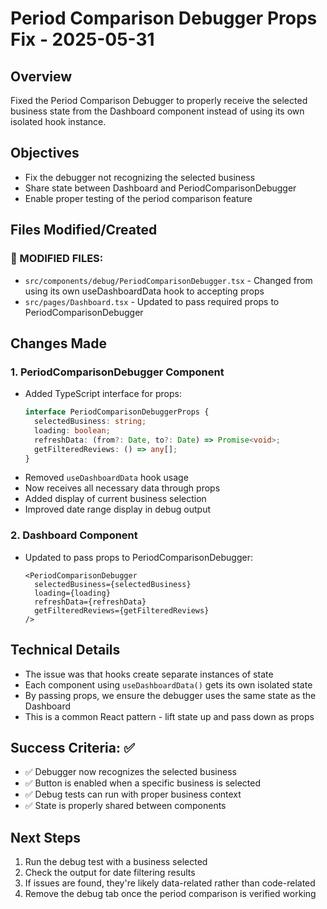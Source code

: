 # Period Comparison Debugger Props Fix - 2025-05-31

## Overview
Fixed the Period Comparison Debugger to properly receive the selected business state from the Dashboard component instead of using its own isolated hook instance.

## Objectives
- Fix the debugger not recognizing the selected business
- Share state between Dashboard and PeriodComparisonDebugger
- Enable proper testing of the period comparison feature

## Files Modified/Created

### 🔄 MODIFIED FILES:
- `src/components/debug/PeriodComparisonDebugger.tsx` - Changed from using its own useDashboardData hook to accepting props
- `src/pages/Dashboard.tsx` - Updated to pass required props to PeriodComparisonDebugger

## Changes Made

### 1. PeriodComparisonDebugger Component
- Added TypeScript interface for props:
  ```typescript
  interface PeriodComparisonDebuggerProps {
    selectedBusiness: string;
    loading: boolean;
    refreshData: (from?: Date, to?: Date) => Promise<void>;
    getFilteredReviews: () => any[];
  }
  ```
- Removed `useDashboardData` hook usage
- Now receives all necessary data through props
- Added display of current business selection
- Improved date range display in debug output

### 2. Dashboard Component
- Updated to pass props to PeriodComparisonDebugger:
  ```tsx
  <PeriodComparisonDebugger 
    selectedBusiness={selectedBusiness}
    loading={loading}
    refreshData={refreshData}
    getFilteredReviews={getFilteredReviews}
  />
  ```

## Technical Details
- The issue was that hooks create separate instances of state
- Each component using `useDashboardData()` gets its own isolated state
- By passing props, we ensure the debugger uses the same state as the Dashboard
- This is a common React pattern - lift state up and pass down as props

## Success Criteria: ✅
- ✅ Debugger now recognizes the selected business
- ✅ Button is enabled when a specific business is selected
- ✅ Debug tests can run with proper business context
- ✅ State is properly shared between components

## Next Steps
1. Run the debug test with a business selected
2. Check the output for date filtering results
3. If issues are found, they're likely data-related rather than code-related
4. Remove the debug tab once the period comparison is verified working